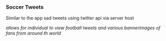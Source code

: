 ### Soccer Tweets

Similar to the app sad tweets using twitter api via server host


*allows for individual to view football tweets and various bannerimages of fans from around th world*
